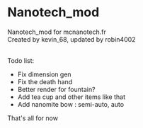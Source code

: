 Nanotech_mod
============

Nanotech_mod for mcnanotech.fr<br>
Created by kevin_68, updated by robin4002<br><br>

Todo list:
* Fix dimension gen
* Fix the death hand
* Better render for fountain?
* Add tea cup and other items like that
* Add nanomite bow : semi-auto, auto

That's all for now
